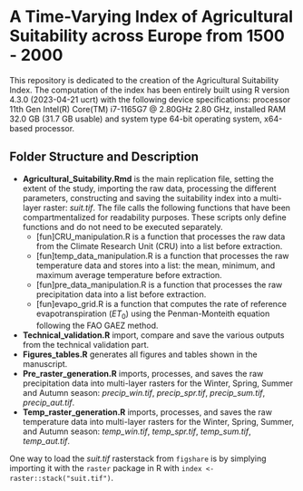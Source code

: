 # A Time-Varying Index of Agricultural Suitability across Europe from 1500 - 2000

This repository is dedicated to the creation of the Agricultural Suitability Index.
The computation of the index has been entirely built using R version 4.3.0 (2023-04-21 ucrt) with the following device specifications: processor 11th Gen Intel(R) Core(TM) i7-1165G7 @ 2.80GHz 2.80 GHz, installed RAM 32.0 GB (31.7 GB usable) and system type 64-bit operating system, x64-based processor.

## Folder Structure and Description
- **Agricultural_Suitability.Rmd**  is the main replication file, setting the extent of the study, importing the raw data, processing the different parameters, constructing and saving the suitability index into a multi-layer raster: *suit.tif*. The file calls the following functions that have been compartmentalized for readability purposes. These scripts only define functions and do not need to be executed separately. 
  - [fun]CRU_manipulation.R is a function that processes the raw data from the Climate Research Unit (CRU) into a list before extraction.
  - [fun]temp_data_manipulation.R is a function that processes the raw temperature data and stores into a list: the mean, minimum, and maximum average temperature before extraction. 
  - [fun]pre_data_manipulation.R is a function that processes the raw precipitation data into a list before extraction.
  - [fun]evapo_grid.R is a function that computes the rate of reference evapotranspiration ($ET_0$) using the Penman-Monteith equation following the FAO GAEZ method.
- **Technical_validation.R** import, compare and save the various outputs from the technical validation part.
- **Figures_tables.R** generates all figures and tables shown in the manuscript. 
- **Pre_raster_generation.R** imports, processes, and saves the raw precipitation data into multi-layer rasters for the Winter, Spring, Summer and Autumn season: *precip_win.tif*, *precip_spr.tif*, *precip_sum.tif*, *precip_aut.tif*.
- **Temp_raster_generation.R** imports, processes, and saves the raw temperature data into multi-layer rasters for the Winter, Spring, Summer, and Autumn season: *temp_win.tif*, *temp_spr.tif*, *temp_sum.tif*, *temp_aut.tif*.

One way to load the *suit.tif* rasterstack from `figshare` is by simplying importing it with the `raster` package in R with `index <- raster::stack("suit.tif")`.
